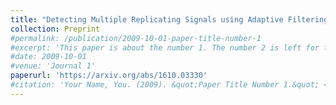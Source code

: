 ```yaml
---
title: "Detecting Multiple Replicating Signals using Adaptive Filtering Procedures"
collection: Preprint
#permalink: /publication/2009-10-01-paper-title-number-1
#excerpt: 'This paper is about the number 1. The number 2 is left for future work.'
#date: 2009-10-01
#venue: 'Journal 1'
paperurl: 'https://arxiv.org/abs/1610.03330'
#citation: 'Your Name, You. (2009). &quot;Paper Title Number 1.&quot; <i>Journal 1</i>. 1(1).'
---
```

